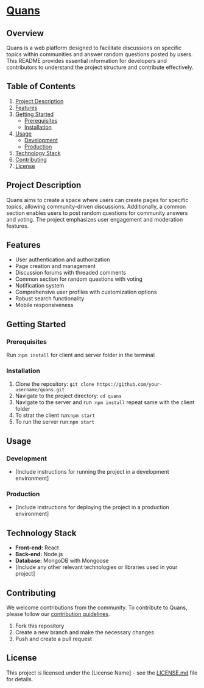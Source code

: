 # [Quans](https://quans-ips.netlify.app/)

## Overview
Quans is a web platform designed to facilitate discussions on specific topics within communities and answer random questions posted by users. This README provides essential information for developers and contributors to understand the project structure and contribute effectively.

## Table of Contents
1. [Project Description](#project-description)
2. [Features](#features)
3. [Getting Started](#getting-started)
   - [Prerequisites](#prerequisites)
   - [Installation](#installation)
4. [Usage](#usage)
   - [Development](#development)
   - [Production](#production)
5. [Technology Stack](#technology-stack)
6. [Contributing](#contributing)
7. [License](#license)

## Project Description
Quans aims to create a space where users can create pages for specific topics, allowing community-driven discussions. Additionally, a common section enables users to post random questions for community answers and voting. The project emphasizes user engagement and moderation features.

## Features
- User authentication and authorization
- Page creation and management
- Discussion forums with threaded comments
- Common section for random questions with voting
- Notification system
- Comprehensive user profiles with customization options
- Robust search functionality
- Mobile responsiveness

## Getting Started
### Prerequisites
Run :`npm install` for client and server folder in the terminal

### Installation
1. Clone the repository: `git clone https://github.com/your-username/quans.git`
2. Navigate to the project directory: `cd quans`
3. Navigate to the server and run :`npm install` repeat same with the client folder
4. To strat the client run:`npm start`
5. To run the server run:`npm start`

## Usage
### Development
- [Include instructions for running the project in a development environment]

### Production
- [Include instructions for deploying the project in a production environment]

## Technology Stack
- **Front-end:** React
- **Back-end:** Node.js
- **Database:** MongoDB with Mongoose
- [Include any other relevant technologies or libraries used in your project]

## Contributing
We welcome contributions from the community. To contribute to Quans, please follow our [contribution guidelines](CONTRIBUTING.md).
1. Fork this repository
2. Create a new branch and make the necessary changes
3. Push and create a pull request

## License
This project is licensed under the [License Name] - see the [LICENSE.md](LICENSE.md) file for details.

